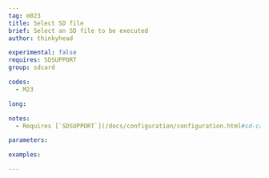 ```yaml
---
tag: m023
title: Select SD file
brief: Select an SD file to be executed
author: thinkyhead

experimental: false
requires: SDSUPPORT
group: sdcard

codes:
  - M23

long:

notes:
  - Requires [`SDSUPPORT`](/docs/configuration/configuration.html#sd-card)

parameters:

examples:

---
```


